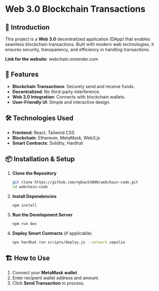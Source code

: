# Web 3.0 Blockchain Transactions

## 🔗 Introduction
This project is a **Web 3.0** decentralized application (DApp) that enables seamless blockchain transactions. Built with modern web technologies, it ensures security, transparency, and efficiency in handling transactions.

**Link for the website**: webchain.onrender.com

## 🚀 Features
- **Blockchain Transactions**: Securely send and receive funds.
- **Decentralized**: No third-party interference.
- **Web 3.0 Integration**: Connects with blockchain wallets.
- **User-Friendly UI**: Simple and interactive design.

## 🛠️ Technologies Used
- **Frontend**: React, Tailwind CSS
- **Blockchain**: Ethereum, MetaMask, Web3.js
- **Smart Contracts**: Solidity, Hardhat

## 📦 Installation & Setup
1. **Clone the Repository**
   ```sh
   git clone https://github.com/nghack3000/webchain-code.git
   cd webchain-code
   ```

2. **Install Dependencies**
   ```sh
   npm install
   ```

3. **Run the Development Server**
   ```sh
   npm run dev
   ```

4. **Deploy Smart Contracts** (if applicable)
   ```sh
   npx hardhat run scripts/deploy.js --network sepolia
   ```

## 🏗️ How to Use
1. Connect your **MetaMask wallet**.
2. Enter recipient wallet address and amount.
3. Click **Send Transaction** to process.


